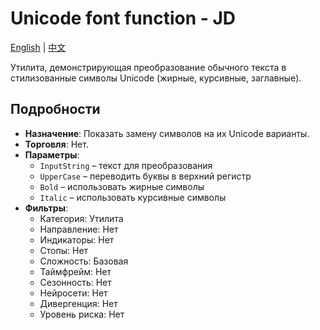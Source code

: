 # Unicode font function - JD
[English](README.md) | [中文](README_cn.md)

Утилита, демонстрирующая преобразование обычного текста в стилизованные символы Unicode (жирные, курсивные, заглавные).

## Подробности

- **Назначение**: Показать замену символов на их Unicode варианты.
- **Торговля**: Нет.
- **Параметры**:
  - `InputString` – текст для преобразования
  - `UpperCase` – переводить буквы в верхний регистр
  - `Bold` – использовать жирные символы
  - `Italic` – использовать курсивные символы
- **Фильтры**:
  - Категория: Утилита
  - Направление: Нет
  - Индикаторы: Нет
  - Стопы: Нет
  - Сложность: Базовая
  - Таймфрейм: Нет
  - Сезонность: Нет
  - Нейросети: Нет
  - Дивергенция: Нет
  - Уровень риска: Нет
